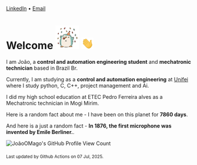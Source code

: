 [LinkedIn](https://www.linkedin.com/in/joão-pedro-gozzoli-b95641301/) &bull;
[Email](joaopedrogozzoli@gmail.com)

# Welcome <img src="happy.gif" height="64px" /> <img src="wave.gif" height="32px" />

I am João, a  **control and automation engineering student** and **mechatronic technician** based in Brazil Br.

Currently, I am studying as a **control and automation engineering** at [Unifei](https://unifei.edu.br) where I study python, C, C++, project management and Ai.

I did my high school education at ETEC Pedro Ferreira alves as a Mechatronic technician in Mogi Mirim.

Here is a random fact about me - I have been on this planet for **7860 days**.

And here is a just a random fact -  **In 1876, the first microphone was invented by Emile Berliner.**.

![JoãoOMago's GitHub Profile View Count](https://komarev.com/ghpvc/?username=JoaoOMago)

<sub>Last updated by Github Actions on 07 Jul, 2025.</sub>
